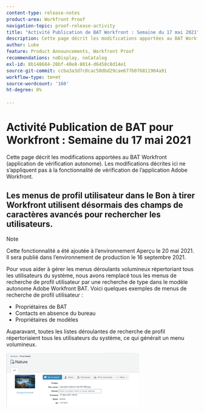 ```yaml
---
content-type: release-notes
product-area: Workfront Proof
navigation-topic: proof-release-activity
title: "Activité Publication de BAT Workfront : Semaine du 17 mai 2021"
description: Cette page décrit les modifications apportées au BAT Workfront (application de vérification autonome). Les modifications décrites ici ne s’appliquent pas à la fonctionnalité de vérification de l’application Adobe Workfront.
author: Luke
feature: Product Announcements, Workfront Proof
recommendations: noDisplay, noCatalog
exl-id: 8b148684-28bf-40e8-8014-d6458c8d14e1
source-git-commit: ccba3a3d7c0cac50dbd29cae677b076811904a91
workflow-type: tm+mt
source-wordcount: '160'
ht-degree: 0%

---
```


# Activité Publication de BAT pour Workfront : Semaine du 17 mai 2021

Cette page décrit les modifications apportées au BAT Workfront (application de vérification autonome). Les modifications décrites ici ne s’appliquent pas à la fonctionnalité de vérification de l’application Adobe Workfront.

## Les menus de profil utilisateur dans le Bon à tirer Workfront utilisent désormais des champs de caractères avancés pour rechercher les utilisateurs.

>[!NOTE]
>
>Cette fonctionnalité a été ajoutée à l’environnement Aperçu le 20 mai 2021. Il sera publié dans l’environnement de production le 16 septembre 2021.

Pour vous aider à gérer les menus déroulants volumineux répertoriant tous les utilisateurs du système, nous avons remplacé tous les menus de recherche de profil utilisateur par une recherche de type dans le modèle autonome Adobe Workfront BAT. Voici quelques exemples de menus de recherche de profil utilisateur :

* Propriétaires de BAT
* Contacts en absence du bureau
* Propriétaires de modèles

Auparavant, toutes les listes déroulantes de recherche de profil répertoriaient tous les utilisateurs du système, ce qui générait un menu volumineux.

![](assets/user-profile-typeahead-350x142.png)
